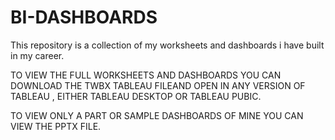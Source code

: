 # BI-DASHBOARDS
This repository is a collection of my worksheets and dashboards i have built in my career.

 TO VIEW THE FULL WORKSHEETS AND DASHBOARDS YOU CAN DOWNLOAD THE TWBX TABLEAU FILEAND OPEN IN ANY VERSION OF TABLEAU , EITHER TABLEAU DESKTOP OR TABLEAU PUBIC.

 
 TO VIEW ONLY A PART OR SAMPLE DASHBOARDS OF MINE YOU CAN VIEW THE PPTX FILE.
